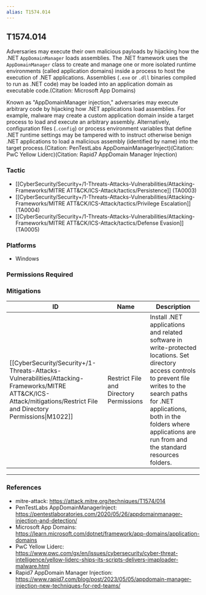 ```yaml
---
alias: T1574.014
---
```


## T1574.014

Adversaries may execute their own malicious payloads by hijacking how the .NET `AppDomainManager` loads assemblies. The .NET framework uses the `AppDomainManager` class to create and manage one or more isolated runtime environments (called application domains) inside a process to host the execution of .NET applications. Assemblies (`.exe` or `.dll` binaries compiled to run as .NET code) may be loaded into an application domain as executable code.(Citation: Microsoft App Domains) 

Known as "AppDomainManager injection," adversaries may execute arbitrary code by hijacking how .NET applications load assemblies. For example, malware may create a custom application domain inside a target process to load and execute an arbitrary assembly. Alternatively, configuration files (`.config`) or process environment variables that define .NET runtime settings may be tampered with to instruct otherwise benign .NET applications to load a malicious assembly (identified by name) into the target process.(Citation: PenTestLabs AppDomainManagerInject)(Citation: PwC Yellow Liderc)(Citation: Rapid7 AppDomain Manager Injection)


### Tactic
- [[CyberSecurity/Security+/1-Threats-Attacks-Vulnerabilities/Attacking-Frameworks/MITRE ATT&CK/ICS-Attack/tactics/Persistence]] (TA0003)
- [[CyberSecurity/Security+/1-Threats-Attacks-Vulnerabilities/Attacking-Frameworks/MITRE ATT&CK/ICS-Attack/tactics/Privilege Escalation]] (TA0004)
- [[CyberSecurity/Security+/1-Threats-Attacks-Vulnerabilities/Attacking-Frameworks/MITRE ATT&CK/ICS-Attack/tactics/Defense Evasion]] (TA0005)

### Platforms
- Windows

### Permissions Required

### Mitigations

| ID | Name | Description |
| --- | --- | --- |
| [[CyberSecurity/Security+/1-Threats-Attacks-Vulnerabilities/Attacking-Frameworks/MITRE ATT&CK/ICS-Attack/mitigations/Restrict File and Directory Permissions\|M1022]] | Restrict File and Directory Permissions | Install .NET applications and related software in write-protected locations. Set directory access controls to prevent file writes to the search paths for .NET applications, both in the folders where applications are run from and the standard resources folders. |


---
### References

- mitre-attack: https://attack.mitre.org/techniques/T1574/014
- PenTestLabs AppDomainManagerInject: https://pentestlaboratories.com/2020/05/26/appdomainmanager-injection-and-detection/
- Microsoft App Domains: https://learn.microsoft.com/dotnet/framework/app-domains/application-domains
- PwC Yellow Liderc: https://www.pwc.com/gx/en/issues/cybersecurity/cyber-threat-intelligence/yellow-liderc-ships-its-scripts-delivers-imaploader-malware.html
- Rapid7 AppDomain Manager Injection: https://www.rapid7.com/blog/post/2023/05/05/appdomain-manager-injection-new-techniques-for-red-teams/
